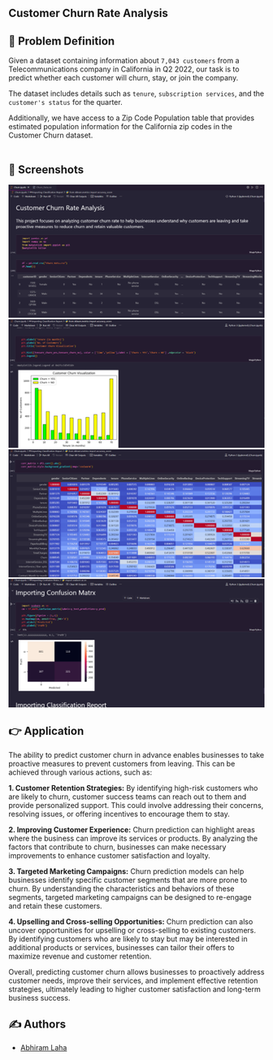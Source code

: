 ## Customer Churn Rate Analysis



## 📌 Problem Definition

Given a dataset containing information about `7,043 customers` from a Telecommunications company in California in Q2 2022, our task is to predict whether each customer will churn, stay, or join the company.

The dataset includes details such as `tenure`, `subscription services`, and the `customer's status` for the quarter.

Additionally, we have access to a Zip Code Population table that provides estimated population information for the California zip codes in the Customer Churn dataset.
<br><br>


## 👀 Screenshots

<img src = "images/1.png">
<img src = "images/2.png">
<img src = "images/3.png">
<img src = "images/4.png">

<br>

## 👉 Application

The ability to predict customer churn in advance enables businesses to take proactive measures to prevent customers from leaving. This can be achieved through various actions, such as:

**1. Customer Retention Strategies:** By identifying high-risk customers who are likely to churn, customer success teams can reach out to them and provide personalized support. This could involve addressing their concerns, resolving issues, or offering incentives to encourage them to stay.

**2. Improving Customer Experience:** Churn prediction can highlight areas where the business can improve its services or products. By analyzing the factors that contribute to churn, businesses can make necessary improvements to enhance customer satisfaction and loyalty.

**3. Targeted Marketing Campaigns:** Churn prediction models can help businesses identify specific customer segments that are more prone to churn. By understanding the characteristics and behaviors of these segments, targeted marketing campaigns can be designed to re-engage and retain these customers.

**4. Upselling and Cross-selling Opportunities:** Churn prediction can also uncover opportunities for upselling or cross-selling to existing customers. By identifying customers who are likely to stay but may be interested in additional products or services, businesses can tailor their offers to maximize revenue and customer retention.

Overall, predicting customer churn allows businesses to proactively address customer needs, improve their services, and implement effective retention strategies, ultimately leading to higher customer satisfaction and long-term business success.
<br>


## ✍️ Authors

- [Abhiram Laha](https://github.com/Abhiram-Laha)

<br>
